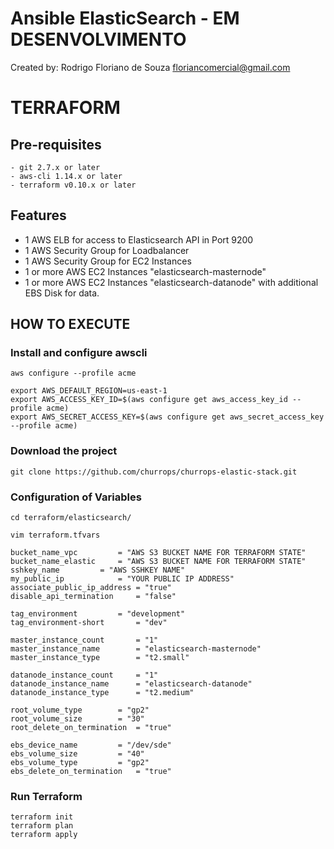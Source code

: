 # Ansible ElasticSearch - EM DESENVOLVIMENTO

Created by: Rodrigo Floriano de Souza <floriancomercial@gmail.com>

# TERRAFORM

## Pre-requisites

	- git 2.7.x or later
	- aws-cli 1.14.x or later
	- terraform v0.10.x or later

## Features

- 1 AWS ELB for access to Elasticsearch API in Port 9200
- 1 AWS Security Group for Loadbalancer
- 1 AWS Security Group for EC2 Instances
- 1 or more AWS EC2 Instances "elasticsearch-masternode"
- 1 or more AWS EC2 Instances "elasticsearch-datanode" with additional EBS Disk for data.

## HOW TO EXECUTE

### Install and configure awscli

```
aws configure --profile acme

export AWS_DEFAULT_REGION=us-east-1
export AWS_ACCESS_KEY_ID=$(aws configure get aws_access_key_id --profile acme)
export AWS_SECRET_ACCESS_KEY=$(aws configure get aws_secret_access_key --profile acme)
```

### Download the project

```
git clone https://github.com/churrops/churrops-elastic-stack.git
```

### Configuration of Variables 

```
cd terraform/elasticsearch/
```

```
vim terraform.tfvars

bucket_name_vpc			= "AWS S3 BUCKET NAME FOR TERRAFORM STATE"
bucket_name_elastic		= "AWS S3 BUCKET NAME FOR TERRAFORM STATE"
sshkey_name			= "AWS SSHKEY NAME"
my_public_ip			= "YOUR PUBLIC IP ADDRESS"
associate_public_ip_address	= "true"
disable_api_termination		= "false"

tag_environment			= "development"
tag_environment-short		= "dev"

master_instance_count		= "1"
master_instance_name		= "elasticsearch-masternode"
master_instance_type		= "t2.small"

datanode_instance_count 	= "1"
datanode_instance_name		= "elasticsearch-datanode"
datanode_instance_type		= "t2.medium"

root_volume_type		= "gp2"
root_volume_size		= "30"
root_delete_on_termination	= "true"

ebs_device_name			= "/dev/sde"
ebs_volume_size			= "40"
ebs_volume_type			= "gp2"
ebs_delete_on_termination	= "true"
```

### Run Terraform

```
terraform init
terraform plan
terraform apply
```
